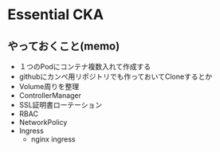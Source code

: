 
# Essential CKA

## やっておくこと(memo)

- １つのPodにコンテナ複数入れて作成する
- githubにカンペ用リポジトリでも作っておいてCloneするとか
- Volume周りを整理
- ControllerManager
- SSL証明書ローテーション
- RBAC
- NetworkPolicy
- Ingress
  - nginx ingress